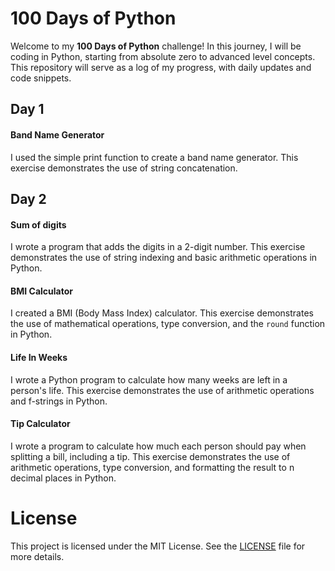 # 100 Days of Python

Welcome to my **100 Days of Python** challenge! In this journey, I will be coding in Python, starting from absolute zero to advanced level concepts. This repository will serve as a log of my progress, with daily updates and code snippets.

## Day 1
#### Band Name Generator
I used the simple print function to create a band name generator. This exercise demonstrates the use of string concatenation.

## Day 2
#### Sum of digits
I wrote a program that adds the digits in a 2-digit number. This exercise demonstrates the use of string indexing and basic arithmetic operations in Python.

#### BMI Calculator
I created a BMI (Body Mass Index) calculator. This exercise demonstrates the use of mathematical operations, type conversion, and the `round` function in Python.

#### Life In Weeks
I wrote a Python program to calculate how many weeks are left in a person's life. This exercise demonstrates the use of arithmetic operations and f-strings in Python.

#### Tip Calculator
I wrote a program to calculate how much each person should pay when splitting a bill, including a tip. This exercise demonstrates the use of arithmetic operations, type conversion, and formatting the result to n decimal places in Python. 

# License

This project is licensed under the MIT License. See the [LICENSE](LICENSE) file for more details.